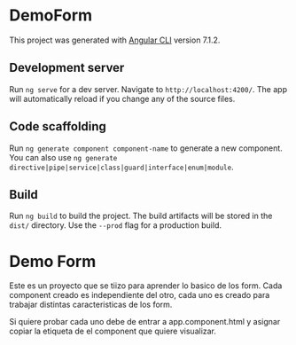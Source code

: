 # DemoForm

This project was generated with [Angular CLI](https://github.com/angular/angular-cli) version 7.1.2.

## Development server

Run `ng serve` for a dev server. Navigate to `http://localhost:4200/`. The app will automatically reload if you change any of the source files.

## Code scaffolding

Run `ng generate component component-name` to generate a new component. You can also use `ng generate directive|pipe|service|class|guard|interface|enum|module`.

## Build

Run `ng build` to build the project. The build artifacts will be stored in the `dist/` directory. Use the `--prod` flag for a production build.

# Demo Form

Este es un proyecto que se tiizo para aprender lo basico de los form. Cada component creado es independiente del otro,
cada uno es creado para trabajar distintas caracteristicas de los form.

Si quiere probar cada uno debe de entrar a app.component.html y asignar copiar la etiqueta de el component que quiere visualizar.

